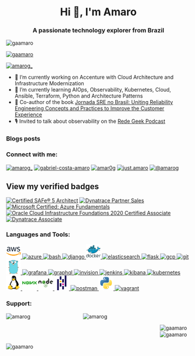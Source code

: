 <h1 align="center">Hi 👋, I'm Amaro</h1>
<h3 align="center">A passionate technology explorer from Brazil</h3>

<p align="left"> <img src="https://komarev.com/ghpvc/?username=gaamaro&label=Profile%20views&color=0e75b6&style=flat" alt="gaamaro" /> </p>

<p align="left"> <a href="https://github.com/ryo-ma/github-profile-trophy"><img src="https://github-profile-trophy.vercel.app/?username=gaamaro" alt="gaamaro" /></a> </p>

<p align="left"> <a href="https://twitter.com/amarog_" target="blank"><img src="https://img.shields.io/twitter/follow/amarog_?logo=twitter&style=for-the-badge" alt="amarog_" /></a> </p>

- 🔭 I’m currently working on Accenture with Cloud Architecture and Infrastructure Modernization
- 🌱 I’m currently learning AIOps, Observability, Kubernetes, Cloud, Ansible, Terraform, Python and Architecture Patterns
- 📖 Co-author of the book <a href = "https://www.amazon.com.br/Jornada-SRE-Brasil-confiabilidade-experi%C3%AAncia-ebook/dp/B0CCC5RPJQ">Jornada SRE no Brasil: Uniting Reliability Engineering Concepts and Practices to Improve the Customer Experience</a>
- 🎙️ Invited to talk about observability on the <a href = "https://open.spotify.com/episode/7whteMv0HR9PDbGlqMH08r?si=WxwqHobQRAOGaJivqwB29Q">Rede Geek Podcast</a>

### Blogs posts
<!-- BLOG-POST-LIST:START -->
<!-- BLOG-POST-LIST:END -->

<h3 align="left">Connect with me:</h3>
<p align="left">
<a href="https://twitter.com/amarog_" target="blank"><img align="center" src="https://raw.githubusercontent.com/rahuldkjain/github-profile-readme-generator/master/src/images/icons/Social/twitter.svg" alt="amarog_" height="30" width="40" /></a>
<a href="https://linkedin.com/in/gabriel-costa-amaro" target="blank"><img align="center" src="https://raw.githubusercontent.com/rahuldkjain/github-profile-readme-generator/master/src/images/icons/Social/linked-in-alt.svg" alt="gabriel-costa-amaro" height="30" width="40" /></a>
<a href="https://kaggle.com/amar0g" target="blank"><img align="center" src="https://raw.githubusercontent.com/rahuldkjain/github-profile-readme-generator/master/src/images/icons/Social/kaggle.svg" alt="amar0g" height="30" width="40" /></a>
<a href="https://instagram.com/just.amaro" target="blank"><img align="center" src="https://raw.githubusercontent.com/rahuldkjain/github-profile-readme-generator/master/src/images/icons/Social/instagram.svg" alt="just.amaro" height="30" width="40" /></a>
<a href="https://medium.com/@amarog" target="blank"><img align="center" src="https://raw.githubusercontent.com/rahuldkjain/github-profile-readme-generator/master/src/images/icons/Social/medium.svg" alt="@amarog" height="30" width="40" /></a>
</p>

## View my verified badges
<!--START_SECTION:badges-->
[![Certified SAFe® 5 Architect](https://images.credly.com/size/110x110/images/43d1e1c6-cee8-4fe5-86bb-f952aa77a179/cert_mark_ARCH_badge_large_300px.png)](http://www.credly.com/badges/124778f7-c632-42d6-9ccc-77b16e46e95a "Certified SAFe® 5 Architect")
[![Dynatrace Partner Sales](https://images.credly.com/size/110x110/images/853f24d5-cdc0-4b06-b01d-c4e99669f1c8/image.png)](http://www.credly.com/badges/da4479cf-d991-4db6-a02d-fd3730180271 "Dynatrace Partner Sales")
[![Microsoft Certified: Azure Fundamentals](https://images.credly.com/size/110x110/images/be8fcaeb-c769-4858-b567-ffaaa73ce8cf/image.png)](http://www.credly.com/badges/0c310898-08a8-4fbc-aa4f-8cb8be686f3e "Microsoft Certified: Azure Fundamentals")
[![Oracle Cloud Infrastructure Foundations 2020 Certified Associate](https://images.credly.com/size/110x110/images/697cf123-74b0-4356-9055-9973471d26d6/03_Oracle_Cloud_Infrastructure_Foundations_Associate.png)](http://www.credly.com/badges/8c2ab82d-0bbf-444a-8d41-f2935046ef7e "Oracle Cloud Infrastructure Foundations 2020 Certified Associate")
[![Dynatrace Associate](https://images.credly.com/size/110x110/images/510a073b-6d1a-4f88-a17a-2f35623a3e43/image.png)](http://www.credly.com/badges/7c410ba0-5b40-4e9a-9d0b-9cd76822eb70 "Dynatrace Associate")
<!--END_SECTION:badges-->


<h3 align="left">Languages and Tools:</h3>
<p align="left"> <a href="https://aws.amazon.com" target="_blank" rel="noreferrer"> <img src="https://raw.githubusercontent.com/devicons/devicon/master/icons/amazonwebservices/amazonwebservices-original-wordmark.svg" alt="aws" width="40" height="40"/> </a> <a href="https://azure.microsoft.com/en-in/" target="_blank" rel="noreferrer"> <img src="https://www.vectorlogo.zone/logos/microsoft_azure/microsoft_azure-icon.svg" alt="azure" width="40" height="40"/> </a> <a href="https://www.gnu.org/software/bash/" target="_blank" rel="noreferrer"> <img src="https://www.vectorlogo.zone/logos/gnu_bash/gnu_bash-icon.svg" alt="bash" width="40" height="40"/> </a> <a href="https://www.djangoproject.com/" target="_blank" rel="noreferrer"> <img src="https://cdn.worldvectorlogo.com/logos/django.svg" alt="django" width="40" height="40"/> </a> <a href="https://www.docker.com/" target="_blank" rel="noreferrer"> <img src="https://raw.githubusercontent.com/devicons/devicon/master/icons/docker/docker-original-wordmark.svg" alt="docker" width="40" height="40"/> </a> <a href="https://www.elastic.co" target="_blank" rel="noreferrer"> <img src="https://www.vectorlogo.zone/logos/elastic/elastic-icon.svg" alt="elasticsearch" width="40" height="40"/> </a> <a href="https://flask.palletsprojects.com/" target="_blank" rel="noreferrer"> <img src="https://www.vectorlogo.zone/logos/pocoo_flask/pocoo_flask-icon.svg" alt="flask" width="40" height="40"/> </a> <a href="https://cloud.google.com" target="_blank" rel="noreferrer"> <img src="https://www.vectorlogo.zone/logos/google_cloud/google_cloud-icon.svg" alt="gcp" width="40" height="40"/> </a> <a href="https://git-scm.com/" target="_blank" rel="noreferrer"> <img src="https://www.vectorlogo.zone/logos/git-scm/git-scm-icon.svg" alt="git" width="40" height="40"/> </a> <a href="https://golang.org" target="_blank" rel="noreferrer"> <img src="https://raw.githubusercontent.com/devicons/devicon/master/icons/go/go-original.svg" alt="go" width="40" height="40"/> </a> <a href="https://grafana.com" target="_blank" rel="noreferrer"> <img src="https://www.vectorlogo.zone/logos/grafana/grafana-icon.svg" alt="grafana" width="40" height="40"/> </a> <a href="https://graphql.org" target="_blank" rel="noreferrer"> <img src="https://www.vectorlogo.zone/logos/graphql/graphql-icon.svg" alt="graphql" width="40" height="40"/> </a> <a href="https://www.invisionapp.com/" target="_blank" rel="noreferrer"> <img src="https://www.vectorlogo.zone/logos/invisionapp/invisionapp-icon.svg" alt="invision" width="40" height="40"/> </a> <a href="https://www.jenkins.io" target="_blank" rel="noreferrer"> <img src="https://www.vectorlogo.zone/logos/jenkins/jenkins-icon.svg" alt="jenkins" width="40" height="40"/> </a> <a href="https://www.elastic.co/kibana" target="_blank" rel="noreferrer"> <img src="https://www.vectorlogo.zone/logos/elasticco_kibana/elasticco_kibana-icon.svg" alt="kibana" width="40" height="40"/> </a> <a href="https://kubernetes.io" target="_blank" rel="noreferrer"> <img src="https://www.vectorlogo.zone/logos/kubernetes/kubernetes-icon.svg" alt="kubernetes" width="40" height="40"/> </a> <a href="https://www.linux.org/" target="_blank" rel="noreferrer"> <img src="https://raw.githubusercontent.com/devicons/devicon/master/icons/linux/linux-original.svg" alt="linux" width="40" height="40"/> </a> <a href="https://www.nginx.com" target="_blank" rel="noreferrer"> <img src="https://raw.githubusercontent.com/devicons/devicon/master/icons/nginx/nginx-original.svg" alt="nginx" width="40" height="40"/> </a> <a href="https://nodejs.org" target="_blank" rel="noreferrer"> <img src="https://raw.githubusercontent.com/devicons/devicon/master/icons/nodejs/nodejs-original-wordmark.svg" alt="nodejs" width="40" height="40"/> </a> <a href="https://pandas.pydata.org/" target="_blank" rel="noreferrer"> <img src="https://raw.githubusercontent.com/devicons/devicon/2ae2a900d2f041da66e950e4d48052658d850630/icons/pandas/pandas-original.svg" alt="pandas" width="40" height="40"/> </a> <a href="https://postman.com" target="_blank" rel="noreferrer"> <img src="https://www.vectorlogo.zone/logos/getpostman/getpostman-icon.svg" alt="postman" width="40" height="40"/> </a> <a href="https://www.python.org" target="_blank" rel="noreferrer"> <img src="https://raw.githubusercontent.com/devicons/devicon/master/icons/python/python-original.svg" alt="python" width="40" height="40"/> </a> <a href="https://www.vagrantup.com/" target="_blank" rel="noreferrer"> <img src="https://www.vectorlogo.zone/logos/vagrantup/vagrantup-icon.svg" alt="vagrant" width="40" height="40"/> </a> </p>


<h3 align="left">Support:</h3>
<p><a href="https://www.buymeacoffee.com/amarog"> <img align="left" src="https://cdn.buymeacoffee.com/buttons/v2/default-yellow.png" height="50" width="210" alt="amarog" /></a><a href="https://ko-fi.com/amarog"> <img align="left" src="https://cdn.ko-fi.com/cdn/kofi3.png?v=3" height="50" width="210" alt="amarog" /></a></p>
<br>


<p><img align="left" src="https://github-readme-stats.vercel.app/api/top-langs?username=gaamaro&show_icons=true&locale=en&layout=compact" alt="gaamaro" /></p>

<p>&nbsp;<img align="center" src="https://github-readme-stats.vercel.app/api?username=gaamaro&show_icons=true&locale=en" alt="gaamaro" /></p>

<p><img align="center" src="https://github-readme-streak-stats.herokuapp.com/?user=gaamaro&" alt="gaamaro" /></p>
